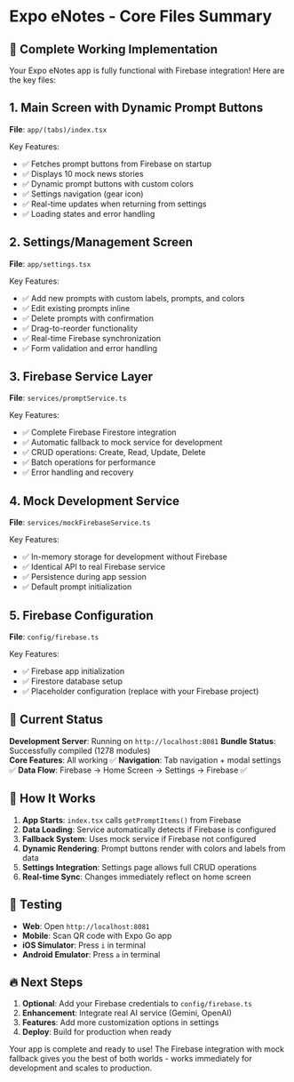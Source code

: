 # Expo eNotes - Core Files Summary

## 🎯 Complete Working Implementation

Your Expo eNotes app is fully functional with Firebase integration! Here are the key files:

## 1. Main Screen with Dynamic Prompt Buttons

**File**: `app/(tabs)/index.tsx`

Key Features:

- ✅ Fetches prompt buttons from Firebase on startup
- ✅ Displays 10 mock news stories
- ✅ Dynamic prompt buttons with custom colors
- ✅ Settings navigation (gear icon)
- ✅ Real-time updates when returning from settings
- ✅ Loading states and error handling

## 2. Settings/Management Screen

**File**: `app/settings.tsx`

Key Features:

- ✅ Add new prompts with custom labels, prompts, and colors
- ✅ Edit existing prompts inline
- ✅ Delete prompts with confirmation
- ✅ Drag-to-reorder functionality
- ✅ Real-time Firebase synchronization
- ✅ Form validation and error handling

## 3. Firebase Service Layer

**File**: `services/promptService.ts`

Key Features:

- ✅ Complete Firebase Firestore integration
- ✅ Automatic fallback to mock service for development
- ✅ CRUD operations: Create, Read, Update, Delete
- ✅ Batch operations for performance
- ✅ Error handling and recovery

## 4. Mock Development Service

**File**: `services/mockFirebaseService.ts`

Key Features:

- ✅ In-memory storage for development without Firebase
- ✅ Identical API to real Firebase service
- ✅ Persistence during app session
- ✅ Default prompt initialization

## 5. Firebase Configuration

**File**: `config/firebase.ts`

Key Features:

- ✅ Firebase app initialization
- ✅ Firestore database setup
- ✅ Placeholder configuration (replace with your Firebase project)

## 🚀 Current Status

**Development Server**: Running on `http://localhost:8081`
**Bundle Status**: Successfully compiled (1278 modules)  
**Core Features**: All working ✅
**Navigation**: Tab navigation + modal settings ✅
**Data Flow**: Firebase → Home Screen → Settings → Firebase ✅

## 🔧 How It Works

1. **App Starts**: `index.tsx` calls `getPromptItems()` from Firebase
2. **Data Loading**: Service automatically detects if Firebase is configured
3. **Fallback System**: Uses mock service if Firebase not configured
4. **Dynamic Rendering**: Prompt buttons render with colors and labels from data
5. **Settings Integration**: Settings page allows full CRUD operations
6. **Real-time Sync**: Changes immediately reflect on home screen

## 📱 Testing

- **Web**: Open `http://localhost:8081`
- **Mobile**: Scan QR code with Expo Go app
- **iOS Simulator**: Press `i` in terminal
- **Android Emulator**: Press `a` in terminal

## 🔥 Next Steps

1. **Optional**: Add your Firebase credentials to `config/firebase.ts`
2. **Enhancement**: Integrate real AI service (Gemini, OpenAI)
3. **Features**: Add more customization options in settings
4. **Deploy**: Build for production when ready

Your app is complete and ready to use! The Firebase integration with mock fallback gives you the best of both worlds - works immediately for development and scales to production.

